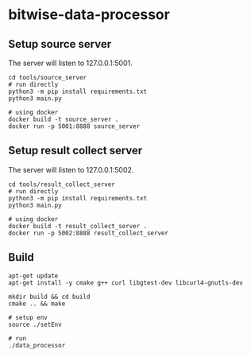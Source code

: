 # bitwise-data-processor

## Setup source server
The server will listen to 127.0.0.1:5001.
```shell
cd tools/source_server
# run directly
python3 -m pip install requirements.txt
python3 main.py

# using docker
docker build -t source_server . 
docker run -p 5001:8888 source_server
```

## Setup result collect server
The server will listen to 127.0.0.1:5002.
```shell
cd tools/result_collect_server
# run directly
python3 -m pip install requirements.txt
python3 main.py

# using docker
docker build -t result_collect_server .
docker run -p 5002:8888 result_collect_server
```

## Build
```shell
apt-get update
apt-get install -y cmake g++ curl libgtest-dev libcurl4-gnutls-dev

mkdir build && cd build
cmake .. && make

# setup env
source ./setEnv

# run
./data_processor
```


